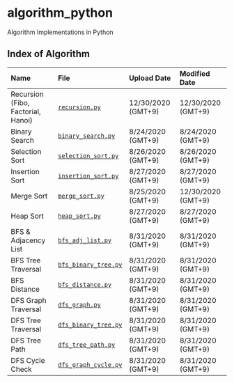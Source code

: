 # algorithm_python
Algorithm Implementations in Python

## Index of Algorithm
| **Name** | **File** | **Upload Date** | **Modified Date**
|:-------|:--------------------------------|:-----|:---------|
| Recursion (Fibo, Factorial, Hanoi) | [`recursion.py`][recursion] | 12/30/2020 (GMT+9) | 12/30/2020 (GMT+9) |
| Binary Search | [`binary_search.py`][binary_search] | 8/24/2020 (GMT+9) | 8/24/2020 (GMT+9) |
| Selection Sort | [`selection_sort.py`][selection_sort]| 8/26/2020 (GMT+9) | 8/26/2020 (GMT+9) |
| Insertion Sort | [`insertion_sort.py`][insertion_sort]| 8/27/2020 (GMT+9) | 8/27/2020 (GMT+9) |
| Merge Sort | [`merge_sort.py`][merge_sort]   | 8/25/2020 (GMT+9) | 12/30/2020 (GMT+9) |
| Heap Sort | [`heap_sort.py`][heap_sort]   | 8/27/2020 (GMT+9) | 8/27/2020 (GMT+9) |
| BFS & Adjacency List | [`bfs_adj_list.py`][bfs]   | 8/31/2020 (GMT+9) | 8/31/2020 (GMT+9) |
| BFS Tree Traversal | [`bfs_binary_tree.py`][bfs_tree]   | 8/31/2020 (GMT+9) | 8/31/2020 (GMT+9) |
| BFS Distance | [`bfs_distance.py`][bfs_dist]   | 8/31/2020 (GMT+9) | 8/31/2020 (GMT+9) |
| DFS Graph Traversal | [`dfs_graph.py`][dfs_graph]   | 8/31/2020 (GMT+9) | 8/31/2020 (GMT+9) |
| DFS Tree Traversal | [`dfs_binary_tree.py`][dfs_tree]   | 8/31/2020 (GMT+9) | 8/31/2020 (GMT+9) |
| DFS Tree Path | [`dfs_tree_path.py`][dfs_path]   | 8/31/2020 (GMT+9) | 8/31/2020 (GMT+9) |
| DFS Cycle Check | [`dfs_graph_cycle.py`][dfs_cycle]   | 8/31/2020 (GMT+9) | 8/31/2020 (GMT+9) |

<!---Reference Links-->
[recursion]:../master/recursion.py
[binary_search]:../master/binary_search.py
[selection_sort]:../master/selection_sort.py
[insertion_sort]:../master/insertion_sort.py
[merge_sort]:../master/merge_sort.py
[heap_sort]:../master/heap_sort.py
[bfs]:../master/bfs_adj_list.py
[bfs_tree]:../master/bfs_binary_tree.py
[bfs_dist]:../master/bfs_distance.py
[dfs_graph]:../master/dfs_graph.py
[dfs_tree]:../master/dfs_binary_tree.py
[dfs_path]:../master/dfs_tree_path.py
[dfs_cycle]:../master/dfs_graph_cycle.py
